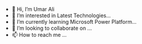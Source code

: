 - 👋 Hi, I’m Umar Ali
- 👀 I’m interested in Latest Technologies...
- 🌱 I’m currently learning Microsoft Power Platform...
- 💞️ I’m looking to collaborate on ...
- 📫 How to reach me ...

<!---
Umarali33/Umarali33 is a ✨ special ✨ repository because its `README.md` (this file) appears on your GitHub profile.
You can click the Preview link to take a look at your changes.
--->
